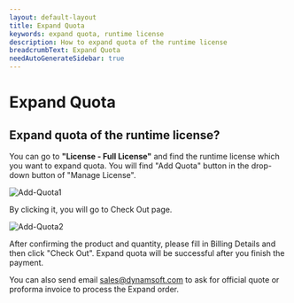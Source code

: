 ```yaml
---
layout: default-layout
title: Expand Quota
keywords: expand quota, runtime license
description: How to expand quota of the runtime license
breadcrumbText: Expand Quota
needAutoGenerateSidebar: true
---
```


# Expand Quota

## Expand quota of the runtime license?

You can go to **"License - Full License"** and find the runtime license which you want to expand quota. You will find "Add Quota" button in the drop-down button of "Manage License". 

![Add-Quota1]({{site.assets}}img/Add-Quota-1.png)

By clicking it, you will go to Check Out page.  

![Add-Quota2]({{site.assets}}img/Add-Quota-2.png)

After confirming the product and quantity, please fill in Billing Details and then click "Check Out". Expand quota will be successful after you finish the payment.

You can also send email <sales@dynamsoft.com> to ask for official quote or proforma invoice to process the Expand order.

